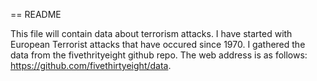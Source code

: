== README

  This file will contain data about terrorism attacks. I have started with European Terrorist attacks that have occured since 1970. I gathered the data from the fivethrityeight github repo. The web address is as follows: https://github.com/fivethirtyeight/data. 